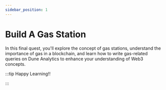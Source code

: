 ```yaml
---
sidebar_position: 1
---
```


# Build A Gas Station

In this final quest, you'll explore the concept of gas stations, understand the importance of gas in a blockchain, and learn how to write gas-related queries on Dune Analytics to enhance your understanding of Web3 concepts.

:::tip Happy Learning!!

<QuestButton text="Go To Quest" link="https://app.stackup.dev/quest_page/build-a-gas-station" />

:::
